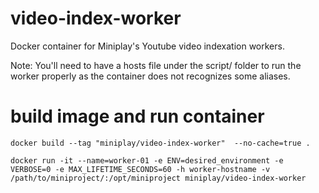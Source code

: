 # video-index-worker
Docker container for Miniplay's Youtube video indexation workers.

Note: You'll need to have a hosts file under the script/ folder to run the worker properly as the container does not recognizes some aliases.

# build image and run container

``` docker build --tag "miniplay/video-index-worker"  --no-cache=true . ```

``` docker run -it --name=worker-01 -e ENV=desired_environment -e VERBOSE=0 -e MAX_LIFETIME_SECONDS=60 -h worker-hostname -v /path/to/miniproject/:/opt/miniproject miniplay/video-index-worker ```

